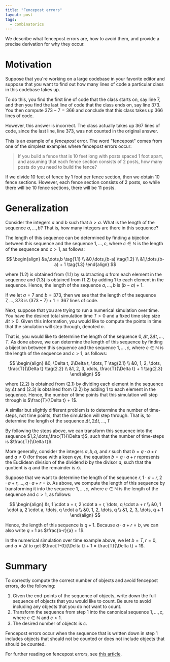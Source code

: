 ```yaml
---
title: "Fencepost errors"
layout: post
tags:
  - combinatorics
---
```

We describe what fencepost errors are, how to avoid them, and provide a precise derivation for why they occur.

# Motivation
Suppose that you're working on a large codebase in your favorite editor and suppose that you want to find out how many lines of code a particular class in this codebase takes up.

To do this, you find the first line of code that the class starts on, say line $7$, and then you find the last line of code that the class ends on, say line $373$. You then compute $373 - 7 = 366$ and conclude that this class takes up $366$ lines of code.

However, this answer is incorrect. The class actually takes up $367$ lines of code, since the last line, line $373$, was not counted in the original answer.

This is an example of a *fencepost* error. The word "fencepost" comes from one of the simplest examples where fencepost errors occur:

> If you build a fence that is $10$ feet long with posts spaced $1$ foot apart, and assuming that each fence section consists of $2$ posts, how many posts do you need to build the fence?

If we divide $10$ feet of fence by $1$ foot per fence section, then we obtain $10$ fence sections. However, each fence section consists of $2$ posts, so while there will be $10$ fence sections, there will be $11$ posts.

# Generalization
Consider the integers $a$ and $b$ such that $b > a$. What is the length of the sequence $a, \dots, b$? That is, how many integers are there in this sequence?

The length of this sequence can be determined by finding a bijection between this sequence and the sequence $1,\dots,c$, where $c \in \mathbb N$ is the length of the sequence and $c > 1$, as follows:

$$
\begin{align}
&a,\dots,b \tag{1.1} \\
&0,\dots,(b-a) \tag{1.2} \\
&1,\dots,(b-a) + 1 \tag{1.3}
\end{align}
$$

where $(1.2)$ is obtained from $(1.1)$ by subtracting $a$ from each element in the sequence and $(1.3)$ is obtained from $(1.2)$ by adding $1$ to each element in the sequence. Hence, the length of the sequence $a,\dots,b$ is $(b-a) + 1$.

If we let $a = 7$ and $b = 373$, then we see that the length of the sequence $7, \dots, 373$ is $(373 - 7) + 1 = 367$ lines of code.

Next, suppose that you are trying to run a numerical simulation over time. You have the desired total simulation time $T > 0$ and a fixed time step size $\Delta t > 0$. Given this information, you would like to compute the points in time that the simulation will step through, denoted $n$.

That is, you would like to determine the length of the sequence $0, \Delta t, 2\Delta t, \dots, T$. As done above, we can determine the length of this sequence by finding a bijection between this sequence and the sequence $1,\dots,c$, where $c \in \mathbb N$ is the length of the sequence and $c > 1$, as follows:

$$
\begin{align}
&0, \Delta t, 2\Delta t, \dots, T \tag{2.1} \\
&0, 1, 2, \dots, \frac{T}{\Delta t} \tag{2.2} \\
&1, 2, 3, \dots, \frac{T}{\Delta t} + 1 \tag{2.3}
\end{align}
$$

where $(2.2)$ is obtained from $(2.1)$ by dividing each element in the sequence by $\Delta t$ and $(2.3)$ is obtained from $(2.2)$ by adding $1$ to each element in the sequence. Hence, the number of time points that this simulation will step through is $\frac{T}{\Delta t} + 1$.

A similar but slightly different problem is to determine the number of time-steps, not time points, that the simulation will step through. That is, to determine the length of the sequence $\Delta t, 2\Delta t, \dots, T$

By following the steps above, we can transform this sequence into the sequence $1,2,\dots,\frac{T}{\Delta t}$, such that the number of time-steps is $\frac{T}{\Delta t}$.

More generally, consider the integers $a, b, q,$ and $r$ such that $b = q \cdot a + r$ and $a \neq 0$ (for those with a keen eye, the equation $b = q \cdot a + r$ represents the Euclidean division of the dividend $b$ by the divisor $a$, such that the quotient is $q$ and the remainder is $r$).

Suppose that we want to determine the length of the sequence $r, 1 \cdot a + r, 2 \cdot a + r, \dots, q \cdot a + r = b$. As above, we compute the length of this sequence by transforming it into the sequence $1,\dots,c$, where $c \in \mathbb N$ is the length of the sequence and $c > 1$, as follows:

$$
\begin{align}
&r, 1 \cdot a + r, 2 \cdot a + r, \dots, q \cdot a + r \\
&0, 1 \cdot a, 2 \cdot a, \dots, q \cdot a \\
&0, 1, 2, \dots, q \\
&1, 2, 3, \dots, q + 1
\end{align}
$$

Hence, the length of this sequence is $q + 1$. Because $q \cdot a + r = b$, we can also write $q + 1$ as $\frac{b-r}{a} + 1$.

In the numerical simulation over time example above, we let $b = T, r = 0,$ and $a = \Delta t$ to get $\frac{T-0}{\Delta t} + 1 = \frac{T}{\Delta t} + 1$.

# Summary
To correctly compute the correct number of objects and avoid fencepost errors, do the following:
1. Given the end-points of the sequence of objects, write down the full sequence of objects that you would like to count. Be sure to avoid including any objects that you do not want to count.
2. Transform the sequence from step 1 into the canonical sequence $1,\dots,c$, where $c \in \mathbb N$ and $c > 1$.
3. The desired number of objects is $c$.

Fencepost errors occur when the sequence that is written down in step 1 includes objects that should not be counted or does not include objects that should be counted.

For further reading on fencepost errors, see [this article](https://betterexplained.com/articles/learning-how-to-count-avoiding-the-fencepost-problem/).